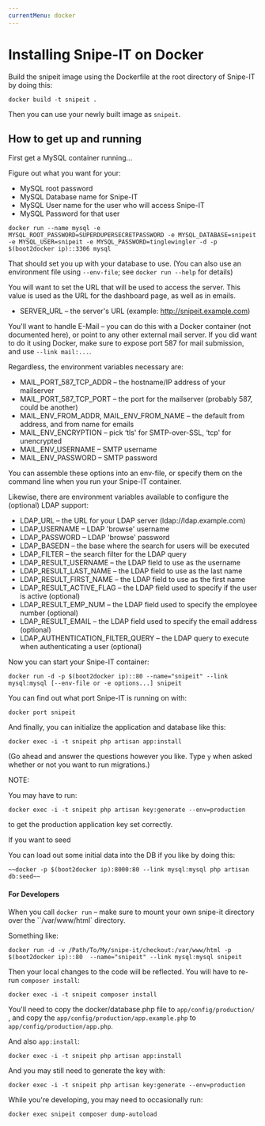 ```yaml
---
currentMenu: docker
---
```


# Installing Snipe-IT on Docker

<div id="generated-toc" class="generate_from_h2"></div>

Build the snipeit image using the Dockerfile at the root directory of Snipe-IT by doing this:

```
docker build -t snipeit .
```

Then you can use your newly built image as `snipeit`.

## How to get up and running

First get a MySQL container running...

Figure out what you want for your:

- MySQL root password
- MySQL Database name for Snipe-IT
- MySQL User name for the user who will access Snipe-IT
- MySQL Password for that user

```
docker run --name mysql -e MYSQL_ROOT_PASSWORD=SUPERDUPERSECRETPASSWORD -e MYSQL_DATABASE=snipeit -e MYSQL_USER=snipeit -e MYSQL_PASSWORD=tinglewingler -d -p $(boot2docker ip)::3306 mysql
```

That should set you up with your database to use. (You can also use an environment file using `--env-file`; see `docker run --help` for details)

You will want to set the URL that will be used to access the server. This value is used as the URL for the dashboard page, as well as in emails.

- SERVER_URL – the server's URL (example: http://snipeit.example.com)

You'll want to handle E-Mail – you can do this with a Docker container (not documented here), or point to any other external mail server. If you did want to do it using Docker, make sure to expose port 587 for mail submission, and use `--link mail:...`.

Regardless, the environment variables necessary are:

- MAIL_PORT_587_TCP_ADDR – the hostname/IP address of your mailserver
- MAIL_PORT_587_TCP_PORT – the port for the mailserver (probably 587, could be another)
- MAIL_ENV_FROM_ADDR, MAIL_ENV_FROM_NAME – the default from address, and from name for emails
- MAIL_ENV_ENCRYPTION – pick ‘tls' for SMTP-over-SSL, ‘tcp' for unencrypted
- MAIL_ENV_USERNAME – SMTP username
- MAIL_ENV_PASSWORD – SMTP password

You can assemble these options into an env-file, or specify them on the command line when you run your Snipe-IT container.

Likewise, there are environment variables available to configure the (optional) LDAP support:

- LDAP_URL – the URL for your LDAP server (ldap://ldap.example.com)
- LDAP_USERNAME – LDAP 'browse' username
- LDAP_PASSWORD – LDAP 'browse' password
- LDAP_BASEDN – the base where the search for users will be executed
- LDAP_FILTER – the search filter for the LDAP query
- LDAP_RESULT_USERNAME – the LDAP field to use as the username
- LDAP_RESULT_LAST_NAME – the LDAP field to use as the last name
- LDAP_RESULT_FIRST_NAME – the LDAP field to use as the first name
- LDAP_RESULT_ACTIVE_FLAG – the LDAP field used to specify if the user is active (optional)
- LDAP_RESULT_EMP_NUM – the LDAP field used to specify the employee number (optional)
- LDAP_RESULT_EMAIL – the LDAP field used to specify the email address (optional)
- LDAP_AUTHENTICATION_FILTER_QUERY – the LDAP query to execute when authenticating a user (optional)

Now you can start your Snipe-IT container:

```
docker run -d -p $(boot2docker ip)::80 --name="snipeit" --link mysql:mysql [--env-file or -e options...] snipeit
```

You can find out what port Snipe-IT is running on with:

```
docker port snipeit
```

And finally, you can initialize the application and database like this:

```
docker exec -i -t snipeit php artisan app:install
```

(Go ahead and answer the questions however you like. Type `y` when asked whether or not you want to run migrations.)

NOTE:

You may have to run:

```
docker exec -i -t snipeit php artisan key:generate --env=production
```

to get the production application key set correctly.

If you want to seed

You can load out some initial data into the DB if you like by doing this:

```
~~docker -p $(boot2docker ip):8000:80 --link mysql:mysql php artisan db:seed~~
```

#### For Developers

When you call `docker run` – make sure to mount your own snipe-it directory over the ``/var/www/html` directory.

Something like:

```
docker run -d -v /Path/To/My/snipe-it/checkout:/var/www/html -p $(boot2docker ip)::80  --name="snipeit" --link mysql:mysql snipeit
```

Then your local changes to the code will be reflected. You will have to re-run `composer install`:

```
docker exec -i -t snipeit composer install
```

You'll need to copy the docker/database.php file to `app/config/production/` , and copy the `app/config/production/app.example.php` to `app/config/production/app.php`.

And also `app:install`:

```
docker exec -i -t snipeit php artisan app:install
```

And you may still need to generate the key with:

```
docker exec -i -t snipeit php artisan key:generate --env=production
```

While you're developing, you may need to occasionally run:

```
docker exec snipeit composer dump-autoload
```
